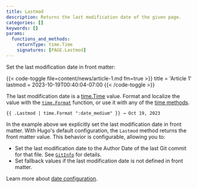 ```yaml
---
title: Lastmod
description: Returns the last modification date of the given page.
categories: []
keywords: []
params:
  functions_and_methods:
    returnType: time.Time
    signatures: [PAGE.Lastmod]
---
```


Set the last modification date in front matter:

{{< code-toggle file=content/news/article-1.md fm=true >}}
title = 'Article 1'
lastmod = 2023-10-19T00:40:04-07:00
{{< /code-toggle >}}

The last modification date is a [time.Time][] value. Format and localize the value with the [`time.Format`][] function, or use it with any of the [time methods][].

```go-html-template
{{ .Lastmod | time.Format ":date_medium" }} → Oct 19, 2023
```

In the example above we explicitly set the last modification date in front matter. With Hugo's default configuration, the `Lastmod` method returns the front matter value. This behavior is configurable, allowing you to:

- Set the last modification date to the Author Date of the last Git commit for that file. See [`GitInfo`][] for details.
- Set fallback values if the last modification date is not defined in front matter.

Learn more about [date configuration][].

[`gitinfo`]: /docs/reference/methods/page/gitinfo/
[`time.format`]: /docs/reference/functions/time/format/
[date configuration]: /docs/reference/configuration/front-matter/#dates
[time methods]: /docs/reference/methods/time/
[time.time]: https://pkg.go.dev/time#Time
